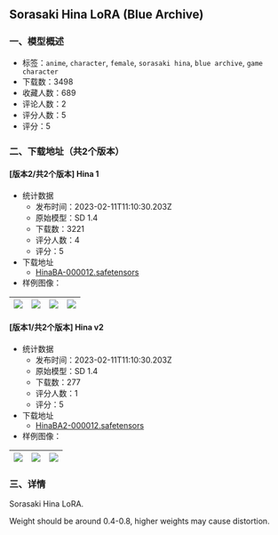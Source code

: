 ## Sorasaki Hina LoRA (Blue Archive)
### 一、模型概述

- 标签：`anime`, `character`, `female`, `sorasaki hina`, `blue archive`, `game character`
- 下载数：3498
- 收藏人数：689
- 评论人数：2
- 评分人数：5
- 评分：5

### 二、下载地址（共2个版本）

#### [版本2/共2个版本] Hina 1

- 统计数据
  - 发布时间：2023-02-11T11:10:30.203Z
  - 原始模型：SD 1.4
  - 下载数：3221
  - 评分人数：4
  - 评分：5
- 下载地址
  - [HinaBA-000012.safetensors](https://civitai.com/api/download/models/9442)
- 样例图像：

| <img src="https://image.civitai.com/xG1nkqKTMzGDvpLrqFT7WA/c02e7278-9a72-49c3-6c06-d00655c8ce00/width=450/90840.jpeg" /> | <img src="https://image.civitai.com/xG1nkqKTMzGDvpLrqFT7WA/bef29c31-8c4b-4aec-683a-b0d6288e8200/width=450/90839.jpeg" /> | <img src="https://image.civitai.com/xG1nkqKTMzGDvpLrqFT7WA/f8b27563-a79a-428c-d3ec-791e1a962100/width=450/90838.jpeg" /> | <img src="https://image.civitai.com/xG1nkqKTMzGDvpLrqFT7WA/e72fa9f9-94e8-41d0-b439-8424b315d700/width=450/90837.jpeg" /> |
| ---- | ---- | ---- | ---- |

#### [版本1/共2个版本] Hina v2

- 统计数据
  - 发布时间：2023-02-11T11:10:30.203Z
  - 原始模型：SD 1.4
  - 下载数：277
  - 评分人数：1
  - 评分：5
- 下载地址
  - [HinaBA2-000012.safetensors](https://civitai.com/api/download/models/9446)
- 样例图像：

| <img src="https://image.civitai.com/xG1nkqKTMzGDvpLrqFT7WA/abc88c4f-3c79-48d8-3e44-328e8e39ac00/width=450/90824.jpeg" /> | <img src="https://image.civitai.com/xG1nkqKTMzGDvpLrqFT7WA/9738f44f-43be-462f-82ba-ec481d57d500/width=450/90823.jpeg" /> | <img src="https://image.civitai.com/xG1nkqKTMzGDvpLrqFT7WA/2f42ccf8-bd87-4a44-ab0b-9b3ae23f9c00/width=450/90822.jpeg" /> |
| ---- | ---- | ---- |


### 三、详情
<p>Sorasaki Hina LoRA.</p><p>Weight should be around 0.4-0.8, higher weights may cause distortion.</p><p></p>